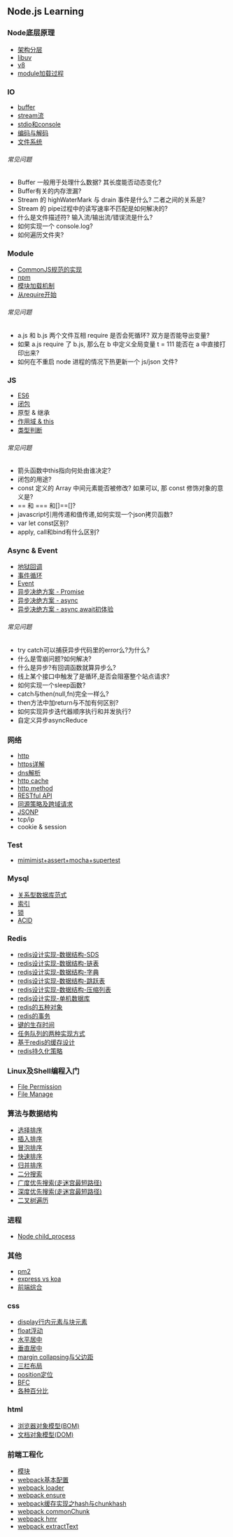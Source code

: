 ## Node.js Learning

### Node底层原理
* [架构分层](https://github.com/luyufa/NodeLearning/blob/master/node/framework.md)
* [libuv](https://github.com/luyufa/NodeLearning/blob/master/node/libuv.md)
* [v8](https://github.com/luyufa/NodeLearning/blob/master/node/v8.md)
* [module加载过程](https://github.com/luyufa/NodeLearning/blob/master/node/module.md)



### IO
* [buffer](https://github.com/luyufa/NodeLearning/blob/master/io/buffer.md)
* [stream流](https://github.com/luyufa/NodeLearning/blob/master/io/stream.md)
* [stdio和console](https://github.com/luyufa/NodeLearning/blob/master/io/stdio.md)
* [编码与解码](https://github.com/luyufa/NodeLearning/blob/master/io/code.md)
* [文件系统](https://github.com/luyufa/NodeLearning/blob/master/io/file.md)

###### 常见问题

* Buffer 一般用于处理什么数据? 其长度能否动态变化?
* Buffer有关的内存泄漏?
* Stream 的 highWaterMark 与 drain 事件是什么? 二者之间的关系是?
* Stream 的 pipe过程中的读写速率不匹配是如何解决的?
* 什么是文件描述符? 输入流/输出流/错误流是什么?
* 如何实现一个 console.log?
* 如何遍历文件夹?


### Module

* [CommonJS规范的实现](https://github.com/luyufa/NodeLearning/blob/master/module/commonJS.md)
* [npm](https://github.com/luyufa/NodeLearning/blob/master/module/npm.md)
* [模块加载机制](https://github.com/luyufa/NodeLearning/blob/master/module/module.md)
* [从require开始](https://github.com/luyufa/NodeLearning/blob/master/module/require.md)

###### 常见问题

* a.js 和 b.js 两个文件互相 require 是否会死循环? 双方是否能导出变量?
* 如果 a.js require 了 b.js, 那么在 b 中定义全局变量 t = 111 能否在 a 中直接打印出来?
* 如何在不重启 node 进程的情况下热更新一个 js/json 文件?



### JS

* [ES6](https://github.com/luyufa/NodeLearning/blob/master/js/es6.md)
* [闭包](https://github.com/luyufa/NodeLearning/blob/master/js/closure.md)
* 原型 & 继承
* [作用域 & this](https://github.com/luyufa/NodeLearning/blob/master/js/this.md)
* [类型判断](https://github.com/luyufa/NodeLearning/blob/master/js/typeof.md)

###### 常见问题

* 箭头函数中this指向何处由谁决定?
* 闭包的用途?
* const 定义的 Array 中间元素能否被修改? 如果可以, 那 const 修饰对象的意义是?
* == 和 === 和[]==[]?
* javascript引用传递和值传递,如何实现一个json拷贝函数?
* var let const区别?
* apply, call和bind有什么区别?


### Async & Event

* [地狱回调](https://github.com/luyufa/NodeLearning/blob/master/async/callback-hell.md)
* [事件循环](https://github.com/luyufa/NodeLearning/blob/master/async/eventLoop.md)
* [Event](https://github.com/luyufa/NodeLearning/blob/master/async/event.md)
* [异步决绝方案 - Promise](https://github.com/luyufa/NodeLearning/blob/master/async/promise.md)
* [异步决绝方案 - async](https://github.com/luyufa/NodeLearning/blob/master/async/async.md)
* [异步决绝方案 - async await初体验](https://github.com/luyufa/NodeLearning/blob/master/async/async-await.md)


###### 常见问题

* try catch可以捕获异步代码里的error么?为什么?
* 什么是雪崩问题?如何解决?
* 什么是异步?有回调函数就算异步么?
* 线上某个接口中触发了是循环,是否会阻塞整个站点请求?
* 如何实现一个sleep函数?
* catch与then(null,fn)完全一样么?
* then方法中加return与不加有何区别?
* 如何实现异步迭代器顺序执行和并发执行?
* 自定义异步asyncReduce




### 网络

* [http](https://github.com/luyufa/NodeLearning/blob/master/network/http.md)
* [https详解](https://github.com/luyufa/NodeLearning/blob/master/network/https.md)
* [dns解析](https://github.com/luyufa/NodeLearning/blob/master/network/dns.md)
* [http cache](https://github.com/luyufa/NodeLearning/blob/master/network/http-cache.md)
* [http method](https://github.com/luyufa/NodeLearning/blob/master/network/http-methods.md)
* [RESTful API](https://github.com/luyufa/NodeLearning/blob/master/network/RESTful.md)
* [同源策略及跨域请求](https://github.com/luyufa/NodeLearning/blob/master/network/cors.md)
* [JSONP](https://github.com/luyufa/NodeLearning/blob/master/network/jsonp.md)
* tcp/ip
* cookie & session



### Test

* [mimimist+assert+mocha+supertest](https://github.com/luyufa/NodeLearning/blob/master/test/test.md)



### Mysql
* [关系型数据库范式](https://github.com/luyufa/NodeLearning/blob/master/mysql/NF.md)
* [索引](https://github.com/luyufa/NodeLearning/blob/master/mysql/index.md)
* [锁](https://github.com/luyufa/NodeLearning/blob/master/mysql/lock.md)
* [ACID](https://github.com/luyufa/NodeLearning/blob/master/mysql/acid.md)


### Redis

* [redis设计实现-数据结构-SDS](https://github.com/luyufa/NodeLearning/blob/master/redis/sds.md)
* [redis设计实现-数据结构-链表](https://github.com/luyufa/NodeLearning/blob/master/redis/list.md)
* [redis设计实现-数据结构-字典](https://github.com/luyufa/NodeLearning/blob/master/redis/dict.md)
* [redis设计实现-数据结构-跳跃表](https://github.com/luyufa/NodeLearning/blob/master/redis/skipList.md)
* [redis设计实现-数据结构-压缩列表](https://github.com/luyufa/NodeLearning/blob/master/redis/zllist.md)
* [redis设计实现-单机数据库](https://github.com/luyufa/NodeLearning/blob/master/redis/single-redis-database.md)
* [redis的五种对象](https://github.com/luyufa/NodeLearning/blob/master/redis/data_structure.md)
* [redis的事务](https://github.com/luyufa/NodeLearning/blob/master/redis/transaction.md)
* [键的生存时间](https://github.com/luyufa/NodeLearning/blob/master/redis/expire.md)
* [任务队列的两种实现方式](https://github.com/luyufa/NodeLearning/blob/master/redis/queue.md)
* [基于redis的缓存设计](https://github.com/luyufa/NodeLearning/blob/master/redis/cache.md)
* [redis持久化策略](https://github.com/luyufa/NodeLearning/blob/master/redis/disk.md)


### Linux及Shell编程入门

* [File Permission](https://github.com/luyufa/NodeLearning/blob/master/linux/filePermission.md)
* [File Manage](https://github.com/luyufa/NodeLearning/blob/master/linux/fileManage.md)


### 算法与数据结构

* [选择排序](https://github.com/luyufa/NodeLearning/blob/master/algorithm/selectSort.md)
* [插入排序](https://github.com/luyufa/NodeLearning/blob/master/algorithm/insertSort.md)
* [冒泡排序](https://github.com/luyufa/NodeLearning/blob/master/algorithm/bubbleSort.md)
* [快速排序](https://github.com/luyufa/NodeLearning/blob/master/algorithm/quickSort.md)
* [归并排序](https://github.com/luyufa/NodeLearning/blob/master/algorithm/mergeSort.md)
* [二分搜索](https://github.com/luyufa/NodeLearning/blob/master/algorithm/binarySearch.md)
* [广度优先搜索(走迷宫最短路径)](https://github.com/luyufa/NodeLearning/blob/master/algorithm/mazeBFS.md)
* [深度优先搜索(走迷宫最短路径)](https://github.com/luyufa/NodeLearning/blob/master/algorithm/mazeDFS.md)
* [二叉树遍历](https://github.com/luyufa/NodeLearning/blob/master/algorithm/binaryTree.md)



### 进程

* [Node child_process](https://github.com/luyufa/NodeLearning/blob/master/process/node_child_process.md)


### 其他

* [pm2](https://github.com/luyufa/NodeLearning/blob/master/other/pm2.md)
* [express vs koa](https://github.com/luyufa/NodeLearning/blob/master/other/express-koa.md)
* [前端综合](https://github.com/luyufa/NodeLearning/blob/master/other/wwwSum.md)



### css

* [display行内元素与块元素](https://github.com/luyufa/NodeLearning/blob/master/css/display.md)
* [float浮动](https://github.com/luyufa/NodeLearning/blob/master/css/float.md)
* [水平居中](https://github.com/luyufa/NodeLearning/blob/master/css/css-h-center.md)
* [垂直居中](https://github.com/luyufa/NodeLearning/blob/master/css/css-v-center.md)
* [margin collapsing与父边距](https://github.com/luyufa/NodeLearning/blob/master/css/margin.md)
* [三栏布局](https://github.com/luyufa/NodeLearning/blob/master/css/layout.md)
* [position定位](https://github.com/luyufa/NodeLearning/blob/master/css/postion.md)
* [BFC](https://github.com/luyufa/NodeLearning/blob/master/css/bfc.md)
* [各种百分比](https://github.com/luyufa/NodeLearning/blob/master/css/percentage.md)

### html

* [浏览器对象模型(BOM)](https://github.com/luyufa/NodeLearning/blob/master/html/bom.md)
* [文档对象模型(DOM)](https://github.com/luyufa/NodeLearning/blob/master/html/dom.md)

### 前端工程化

* [模块](https://github.com/luyufa/NodeLearning/blob/master/wwwBuild/module.md)
* [webpack基本配置](https://github.com/luyufa/NodeLearning/blob/master/wwwBuild/webpack.base.config.md)
* [webpack loader](https://github.com/luyufa/NodeLearning/blob/master/wwwBuild/webpack.loader.md)
* [webpack ensure](https://github.com/luyufa/NodeLearning/blob/master/wwwBuild/webpack.ensure.md)
* [webpack缓存实现之hash与chunkhash](https://github.com/luyufa/NodeLearning/blob/master/wwwBuild/webpack.cache.md)
* [webpack commonChunk](https://github.com/luyufa/NodeLearning/blob/master/wwwBuild/webpack.commonChunk.md)
* [webpack hmr](https://github.com/luyufa/NodeLearning/blob/master/wwwBuild/webpack.hmr.md)
* [webpack extractText](https://github.com/luyufa/NodeLearning/blob/master/wwwBuild/webpack.extractText.md)